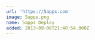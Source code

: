 ```yaml
---
url: 'https://5apps.com'
image: 5apps.png
name: 5apps Deploy
added: 2013-09-06T21:40:54.000Z
---
```

